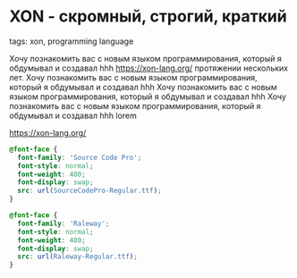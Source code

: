 # XON - скромный, строгий, краткий

tags: xon, programming language

Хочу познакомить вас с новым языком программирования, который я обдумывал и создавал hhh
<https://xon-lang.org/>
протяжении нескольких лет.
Хочу познакомить вас с новым языком программирования, который я обдумывал и создавал hhh
Хочу познакомить вас с новым языком программирования, который я обдумывал и создавал hhh
Хочу познакомить вас с новым языком программирования, который я обдумывал и создавал hhh
lorem

<https://xon-lang.org/>

```css
@font-face {
  font-family: 'Source Code Pro';
  font-style: normal;
  font-weight: 400;
  font-display: swap;
  src: url(SourceCodePro-Regular.ttf);
}

@font-face {
  font-family: 'Raleway';
  font-style: normal;
  font-weight: 400;
  font-display: swap;
  src: url(Raleway-Regular.ttf);
}
```
